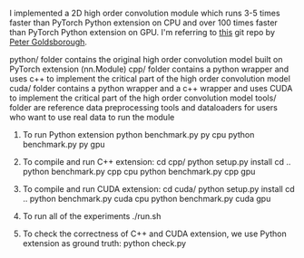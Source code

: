 I implemented a 2D high order convolution module which runs 3-5 times faster than PyTorch Python extension on CPU and over 100 times faster than PyTorch Python extension on GPU.
I'm referring to [this](https://github.com/pytorch/extension-cpp/tree/master/cuda) git repo by [Peter Goldsborough](https://github.com/goldsborough).


python/ folder contains the original high order convolution model built on PyTorch extension (nn.Module)
cpp/ folder contains a python wrapper and uses c++ to implement the critical part of the high order convolution model
cuda/ folder contains a python wrapper and a c++ wrapper and uses CUDA to implement the critical part of the high order convolution model
tools/ folder are reference data preprocessing tools and dataloaders for users who want to use real data to run the module

1. To run Python extension
python benchmark.py py cpu
python benchmark.py py gpu

2. To compile and run C++ extension:
cd cpp/
python setup.py install
cd ..
python benchmark.py cpp cpu
python benchmark.py cpp gpu

3. To compile and run CUDA extension:
cd cuda/
python setup.py install
cd ..
python benchmark.py cuda cpu
python benchmark.py cuda gpu

4. To run all of the experiments
./run.sh

5. To check the correctness of C++ and CUDA extension, we use Python extension as ground truth:
python check.py
